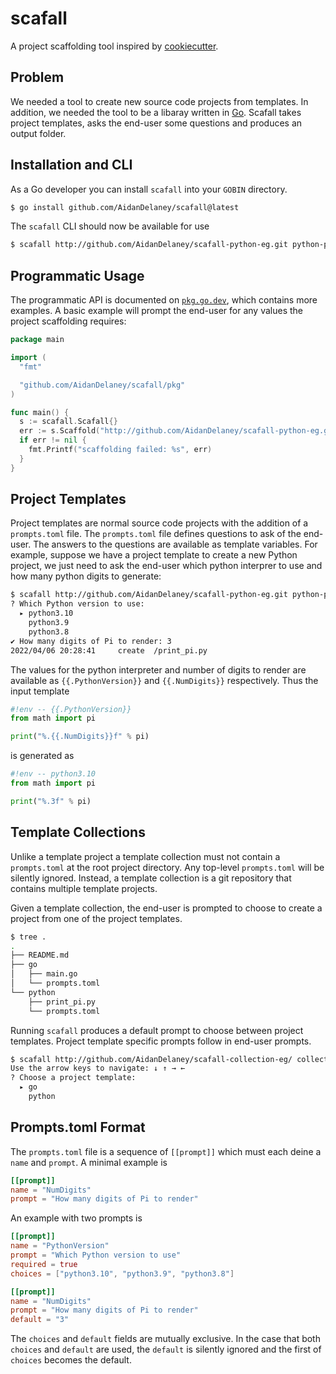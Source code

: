 # scafall

A project scaffolding tool inspired by [cookiecutter](https://github.com/cookiecutter/cookiecutter).

## Problem

We needed a tool to create new source code projects from templates.  In addition, we needed the tool to be a libaray written in [Go](https://go.dev/).  Scafall takes project templates, asks the end-user some questions and produces an output folder.

## Installation and CLI

As a Go developer you can install `scafall` into your `GOBIN` directory.

```bash
$ go install github.com/AidanDelaney/scafall@latest
```

The `scafall` CLI should now be available for use

```bash
$ scafall http://github.com/AidanDelaney/scafall-python-eg.git python-pi
```

## Programmatic Usage

The programmatic API is documented on [`pkg.go.dev`](https://pkg.go.dev/github.com/AidanDelaney/scafall), which contains more examples.  A basic example will prompt the end-user for any values the project scaffolding requires:

```go
package main

import (
  "fmt"

  "github.com/AidanDelaney/scafall/pkg"
)

func main() {
  s := scafall.Scafall{}
  err := s.Scaffold("http://github.com/AidanDelaney/scafall-python-eg.git", "python-pi")
  if err != nil {
    fmt.Printf("scaffolding failed: %s", err)
  }
}
```

## Project Templates

Project templates are normal source code projects with the addition of a `prompts.toml` file.  The `prompts.toml` file defines questions to ask of the end-user.  The answers to the questions are available as template variables.  For example, suppose we have a project template to create a new Python project, we just need to ask the end-user which python interprer to use and how many python digits to generate:

```bash
$ scafall http://github.com/AidanDelaney/scafall-python-eg.git python-pi
? Which Python version to use:
  ▸ python3.10
    python3.9
    python3.8
✔ How many digits of Pi to render: 3
2022/04/06 20:28:41     create  /print_pi.py
```

The values for the python interpreter and number of digits to render are available as `{{.PythonVersion}}` and `{{.NumDigits}}` respectively.  Thus the input template

```python
#!env -- {{.PythonVersion}}
from math import pi

print("%.{{.NumDigits}}f" % pi)
```

is generated as

```python
#!env -- python3.10
from math import pi

print("%.3f" % pi)
```

## Template Collections

Unlike a template project a template collection must not contain a `prompts.toml` at the root project directory.  Any top-level `prompts.toml` will be silently ignored.  Instead, a template collection is a git repository that contains multiple template projects.

Given a template collection, the end-user is prompted to choose to create a project from one of the project templates.

```bash
$ tree .
.
├── README.md
├── go
│   ├── main.go
│   └── prompts.toml
└── python
    ├── print_pi.py
    └── prompts.toml
```

Running `scafall` produces a default prompt to choose between project templates.  Project template specific prompts follow in end-user prompts.

```bash
$ scafall http://github.com/AidanDelaney/scafall-collection-eg/ collection-eg
Use the arrow keys to navigate: ↓ ↑ → ←
? Choose a project template:
  ▸ go
    python
```

## Prompts.toml Format

The `prompts.toml` file is a sequence of `[[prompt]]` which must each deine a `name` and `prompt`.  A minimal example is

```toml
[[prompt]]
name = "NumDigits"
prompt = "How many digits of Pi to render"
```

An example with two prompts is

```toml
[[prompt]]
name = "PythonVersion"
prompt = "Which Python version to use"
required = true
choices = ["python3.10", "python3.9", "python3.8"]

[[prompt]]
name = "NumDigits"
prompt = "How many digits of Pi to render"
default = "3"
```

The `choices` and `default` fields are mutually exclusive.  In the case that both `choices` and `default` are used, the `default` is silently ignored and the first of `choices` becomes the default.